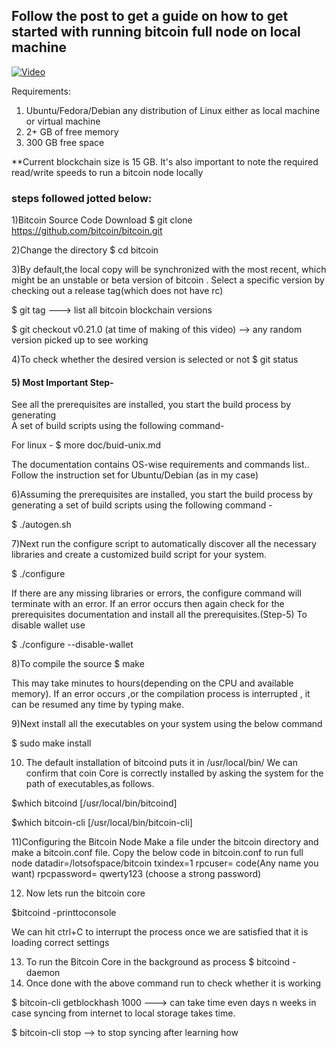 ## Follow the post to get a guide on how to get started with running bitcoin full node on local machine

[![Video](https://img.youtube.com/vi/rsicnI86QqE/maxresdefault.jpg)](https://www.youtube.com/watch?v=rsicnI86QqE)

Requirements:
1. Ubuntu/Fedora/Debian any distribution of Linux either as local machine or virtual machine
2. 2+ GB of free memory
3. 300 GB free space

**Current blockchain size is 15 GB. It's also important to note the required read/write speeds to run a bitcoin node locally

### steps followed jotted below:

1)Bitcoin Source Code Download
$ git clone https://github.com/bitcoin/bitcoin.git

2)Change the directory
 $ cd bitcoin

3)By default,the local copy will be synchronized with the most recent, which might be an unstable or beta version of bitcoin . Select a specific version by checking out a release tag(which does not have rc)
 
 $ git tag ---> list all bitcoin blockchain versions

 $ git checkout v0.21.0 (at time of making of this video) --> any random version picked up to see working

4)To check whether the desired version is selected or not
    $ git status

#### 5) Most Important Step-
   See all the prerequisites are installed, you start the build process by generating  
   A set of build scripts using the following command-
  
   For linux - $ more doc/buid-unix.md

   The documentation contains OS-wise requirements and commands list..
   Follow the instruction set for Ubuntu/Debian (as in my case)
                          
6)Assuming the prerequisites are installed, you start the build process by generating a set of build scripts using the following command -

 $ ./autogen.sh

7)Next run the configure script to automatically discover all the necessary libraries and create a customized build script for your system.

$ ./configure

If there are any missing libraries or errors, the configure command will terminate with an error. If an error occurs then again check for the prerequisites documentation and install all the prerequisites.(Step-5) To disable wallet use

$ ./configure --disable-wallet



8)To compile the source
 $ make

This may take minutes to hours(depending on the CPU and available memory).
If an error occurs ,or the compilation process is interrupted , it can be resumed any time by typing make.

9)Next install all the executables on your system using the below command

$ sudo make install

10) The default installation of bitcoind puts it in /usr/local/bin/ We can confirm that coin Core is correctly installed by asking the system for the path of executables,as follows.

$which bitcoind
[/usr/local/bin/bitcoind]

$which bitcoin-cli
[/usr/local/bin/bitcoin-cli]


11)Configuring the Bitcoin Node
Make a file under the bitcoin directory and make a bitcoin.conf file.
Copy the below code in bitcoin.conf to run full node
datadir=/lotsofspace/bitcoin
txindex=1
rpcuser= code(Any name you want)
rpcpassword= qwerty123 (choose a strong password)


12) Now lets run the bitcoin core
   
   $bitcoind -printtoconsole

 We can hit ctrl+C to interrupt the process once we are satisfied that it is loading correct settings

 13) To run the Bitcoin Core in the background as process
   $ bitcoind -daemon
14) Once done with the above command run to check whether it is working

 $ bitcoin-cli getblockhash 1000 ---> can take time even days n weeks in case syncing from internet to local storage takes time.

 $ bitcoin-cli stop --> to stop syncing after learning how 


